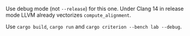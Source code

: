 Use debug mode (not `--release`) for this one. Under Clang 14 in release mode LLVM already vectorizes `compute_alignment`.

Use `cargo build`, `cargo run` and `cargo criterion --bench lab --debug`.


